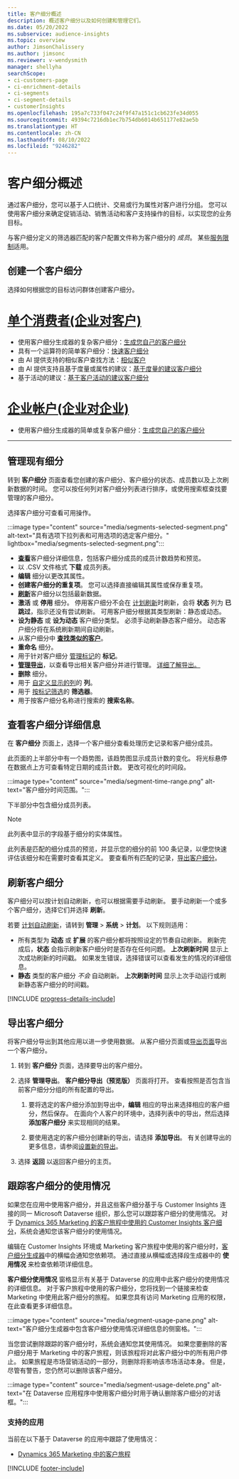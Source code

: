 ```yaml
---
title: 客户细分概述
description: 概述客户细分以及如何创建和管理它们。
ms.date: 05/20/2022
ms.subservice: audience-insights
ms.topic: overview
author: JimsonChalissery
ms.author: jimsonc
ms.reviewer: v-wendysmith
manager: shellyha
searchScope:
- ci-customers-page
- ci-enrichment-details
- ci-segments
- ci-segment-details
- customerInsights
ms.openlocfilehash: 195a7c733f047c24f9f47a151c1cb623fe34d055
ms.sourcegitcommit: 49394c7216db1ec7b754db6014b651177e82ae5b
ms.translationtype: HT
ms.contentlocale: zh-CN
ms.lasthandoff: 08/10/2022
ms.locfileid: "9246282"
---
```

# <a name="segments-overview"></a>客户细分概述

通过客户细分，您可以基于人口统计、交易或行为属性对客户进行分组。 您可以使用客户细分来确定促销活动、销售活动和客户支持操作的目标，以实现您的业务目标。

与客户细分定义的筛选器匹配的客户配置文件称为客户细分的 *成员*。 某些[服务限制](/dynamics365/customer-insights/service-limits)适用。

## <a name="create-a-segment"></a>创建一个客户细分

选择如何根据您的目标访问群体创建客户细分。

# <a name="individual-consumers-b-to-c"></a>[单个消费者(企业对客户)](#tab/b2c)

- 使用客户细分生成器的复杂客户细分：[生成您自己的客户细分](segment-builder.md)
- 具有一个运算符的简单客户细分：[快速客户细分](segment-quick.md)
- 由 AI 提供支持的相似客户查找方法：[相似客户](find-similar-customer-segments.md)
- 由 AI 提供支持且基于度量或属性的建议：[基于度量的建议客户细分](suggested-segments.md)
- 基于活动的建议：[基于客户活动的建议客户细分](suggested-segments-activity.md)

# <a name="business-accounts-b-to-b"></a>[企业帐户(企业对企业)](#tab/b2b)

- 使用客户细分生成器的简单或复杂客户细分：[生成您自己的客户细分](segment-builder.md)

---

## <a name="manage-existing-segments"></a>管理现有细分

转到 **客户细分** 页面查看您创建的客户细分、客户细分的状态、成员数以及上次刷新数据的时间。 您可以按任何列对客户细分列表进行排序，或使用搜索框查找要管理的客户细分。

选择客户细分可查看可用操作。

:::image type="content" source="media/segments-selected-segment.png" alt-text="具有选项下拉列表和可用选项的选定客户细分。" lightbox="media/segments-selected-segment.png":::

- [**查看**](#view-segment-details)客户细分详细信息，包括客户细分成员的成员计数趋势和预览。
- 以 .CSV 文件格式 **下载** 成员列表。
- **编辑** 细分以更改其属性。
- **创建客户细分的重复项**。 您可以选择直接编辑其属性或保存重复项。
- [**刷新**](#refresh-segments)客户细分以包括最新数据。
- **激活** 或 **停用** 细分。 停用客户细分不会在 [计划刷新](schedule-refresh.md)时刷新，会将 **状态** 列为 **已跳过**，指示还没有尝试刷新。 可用客户细分根据其类型刷新：静态或动态。
- **设为静态** 或 **设为动态** 客户细分类型。 必须手动刷新静态客户细分。 动态客户细分将在系统刷新期间自动刷新。
- 从客户细分中 [**查找类似的客户**](find-similar-customer-segments.md)。
- **重命名** 细分。
- 用于针对客户细分 [管理标记](work-with-tags-columns.md#manage-tags)的 **标记**。
- [**管理导出**](#export-segments)，以查看导出相关客户细分并进行管理。 [详细了解导出。](export-destinations.md)
- **删除** 细分。
- 用于 [自定义显示的列](work-with-tags-columns.md#customize-columns)的 **列**。
- 用于 [按标记筛选](work-with-tags-columns.md#filter-on-tags)的 **筛选器**。
- 用于按客户细分名称进行搜索的 **搜索名称**。

## <a name="view-segment-details"></a>查看客户细分详细信息

在 **客户细分** 页面上，选择一个客户细分查看处理历史记录和客户细分成员。

此页面的上半部分中有一个趋势图，该趋势图显示成员计数的变化。 将光标悬停在数据点上方可查看特定日期的成员计数。 更改可视化的时间段。

:::image type="content" source="media/segment-time-range.png" alt-text="客户细分时间范围。":::

下半部分中包含细分成员列表。

> [!NOTE]
> 此列表中显示的字段基于细分的实体属性。
>
>此列表是匹配的细分成员的预览，并显示您的细分的前 100 条记录，以便您快速评估该细分和在需要时查看其定义。 要查看所有匹配的记录，[导出客户细分](export-destinations.md)。

## <a name="refresh-segments"></a>刷新客户细分

客户细分可以按计划自动刷新，也可以根据需要手动刷新。 要手动刷新一个或多个客户细分，选择它们并选择 **刷新**。

若要 [计划自动刷新](schedule-refresh.md)，请转到 **管理** > **系统** > **计划**。 以下规则适用：

- 所有类型为 **动态** 或 **扩展** 的客户细分都将按照设定的节奏自动刷新。 刷新完成后，**状态** 会指示刷新客户细分时是否存在任何问题。 **上次刷新时间** 显示上次成功刷新的时间戳。 如果发生错误，选择错误可以查看发生的情况的详细信息。
- **静态** 类型的客户细分 *不会* 自动刷新。 **上次刷新时间** 显示上次手动运行或刷新静态客户细分的时间戳。

[!INCLUDE [progress-details-include](includes/progress-details-pane.md)]

## <a name="export-segments"></a>导出客户细分

将客户细分导出到其他应用以进一步使用数据。 从客户细分页面或[导出页面](export-destinations.md)导出一个客户细分。

1. 转到 **客户细分** 页面，选择要导出的客户细分。

1. 选择 **管理导出**。 **客户细分导出（预览版）** 页面将打开。 查看按照是否包含当前客户细分分组的所有配置的导出。

   1. 要将选定的客户细分添加到导出中，**编辑** 相应的导出来选择相应的客户细分，然后保存。 在面向个人客户的环境中，选择列表中的导出，然后选择 **添加客户细分** 来实现相同的结果。

   1. 要使用选定的客户细分创建新的导出，请选择 **添加导出**。 有关创建导出的更多信息，请参阅[设置新的导出](export-destinations.md#set-up-a-new-export)。

1. 选择 **返回** 以返回客户细分的主页。

## <a name="track-usage-of-a-segment"></a>跟踪客户细分的使用情况

如果您在应用中使用客户细分，并且这些客户细分基于与 Customer Insights 连接的同一 Microsoft Dataverse 组织，那么您可以跟踪客户细分的使用情况。 对于 [Dynamics 365 Marketing 的客户旅程中使用的 Customer Insights 客户细分](/dynamics365/marketing/real-time-marketing-ci-profile)，系统会通知您该客户细分的使用情况。

编辑在 Customer Insights 环境或 Marketing 客户旅程中使用的客户细分时，[客户细分生成器](segment-builder.md)中的横幅会通知您依赖项。 通过直接从横幅或选择段生成器中的 **使用情况** 来检查依赖项详细信息。

**客户细分使用情况** 窗格显示有关基于 Dataverse 的应用中此客户细分的使用情况的详细信息。 对于客户旅程中使用的客户细分，您将找到一个链接来检查 Marketing 中使用此客户细分的旅程。 如果您具有访问 Marketing 应用的权限，在此查看更多详细信息。

:::image type="content" source="media/segment-usage-pane.png" alt-text="客户细分生成器中包含客户细分使用情况详细信息的侧窗格。":::

当您尝试删除跟踪的客户细分时，系统会通知您其使用情况。 如果您要删除的客户细分用于 Marketing 中的客户旅程，则该旅程将对此客户细分中的所有用户停止。 如果旅程是市场营销活动的一部分，则删除将影响该市场活动本身。 但是，尽管有警告，您仍然可以删除该客户细分。

:::image type="content" source="media/segment-usage-delete.png" alt-text="在 Dataverse 应用程序中使用客户细分时用于确认删除客户细分的对话框。":::

### <a name="supported-apps"></a>支持的应用

当前在以下基于 Dataverse 的应用中跟踪了使用情况：

- [Dynamics 365 Marketing 中的客户旅程](/dynamics365/marketing/real-time-marketing-ci-profile)

[!INCLUDE [footer-include](includes/footer-banner.md)]
